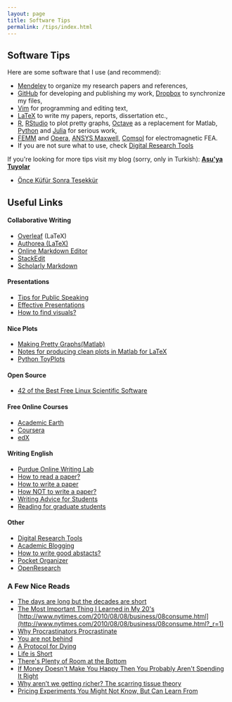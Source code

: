 ```yaml
---
layout: page
title: Software Tips
permalink: /tips/index.html
---
```


## Software Tips

Here are some software that I use (and recommend):

* [Mendeley](http://www.mendeley.com/) to organize my research papers and references,
* [GitHub](https://github.com/ozank) for developing and publishing my work, [Dropbox](https://db.tt/eUKTasZ) to synchronize my files,
* [Vim](http://www.makeuseof.com/tag/top-7-reasons-to-give-the-vim-text-editor-a-chance/) for programming and editing text,
* [LaTeX](http://www.latex-project.org/) to write my papers, reports, dissertation etc.,
* [R](http://www.r-project.org/), [RStudio](http://www.rstudio.com/) to plot pretty graphs, [Octave](http://www.gnu.org/software/octave/) as a replacement for Matlab, [Python](http://www.python.org/) and [Julia](http://julialang.org/) for serious work,
* [FEMM](http://www.femm.info/wiki/HomePage) and [Opera](http://operafea.com/), [ANSYS Maxwell](http://www.ansys.com/products/electronics/ansys-maxwell), [Comsol](https://www.comsol.com/) for electromagnetic FEA.
* If you are not sure what to use, check [Digital Research Tools](http://dirtdirectory.org/)

If you're looking for more tips visit my blog (sorry, only in Turkish): **[Asu'ya Tuyolar](http://www.asuyatuyolar.org)**

* [Önce Küfür Sonra Teşekkür](/okst)


## Useful Links

#### Collaborative Writing

* [Overleaf](https://www.overleaf.com/signup?ref=3b0bbc32e797) (LaTeX)
* [Authorea (LaTeX)](https://authorea.com/)
* [Online Markdown Editor](http://dillinger.io/)
* [StackEdit](https://stackedit.io/)
* [Scholarly Markdown](http://scholarlymarkdown.com/)

#### Presentations

* [Tips for Public Speaking](http://speaking.io/)
* [Effective Presentations](https://thesistips.wordpress.com/2013/06/29/effective-presentations-part-2-preparing-conference-presentations/)
* [How to find visuals?](http://designrope.com/design/find-stock-photos-dont-suck/)

#### Nice Plots

* [Making Pretty Graphs(Matlab)](http://blogs.mathworks.com/loren/2007/12/11/making-pretty-graphs/)
* [Notes for producing clean plots in Matlab for LaTeX](http://jack-kelly.com/notes_for_producing_clean_plots_in_matlab_for_latex)
* [Python ToyPlots](http://toyplot.readthedocs.org/en/latest/tutorial.html)

#### Open Source

* [42 of the Best Free Linux Scientific Software](http://www.linuxlinks.com/article/20080803104017665/Scientific.html)

#### Free Online Courses

* [Academic Earth](http://academicearth.org/)
* [Coursera](https://www.coursera.org/)
* [edX](https://www.edx.org/)

#### Writing English

* [Purdue Online Writing Lab](https://owl.english.purdue.edu/owl/resource/607/02/)
* [How to read a paper?](http://blizzard.cs.uwaterloo.ca/keshav/home/Papers/data/07/paper-reading.pdf)
* [How to write a paper](http://www.wisdom.weizmann.ac.il/~oded/PS/re-writing.pdf)
* [How NOT to write a paper?](http://web.cs.iastate.edu/~honavar/write-not.pdf)
* [Writing Advice for Students](http://web.science.mq.edu.au/~rdale/resources/writingnotes/index.html)
* [Reading for graduate students](http://matt.might.net/articles/books-papers-materials-for-graduate-students/)

#### Other

* [Digital Research Tools](http://dirtdirectory.org/)
* [Academic Blogging](http://matt.might.net/articles/how-to-blog-as-an-academic/)
* [How to write good abstacts?](http://blogs.lse.ac.uk/impactofsocialsciences/2011/06/20/essential-guide-writing-good-abstracts/)
* [Pocket Organizer](http://pocketmod.com/v2/)
* [OpenResearch](https://openresearch.wordpress.com/)

### A Few Nice Reads

* [The days are long but the decades are short](http://blog.samaltman.com/the-days-are-long-but-the-decades-are-short)
* [The Most Important Thing I Learned in My 20's](https://medium.com/@adambraun/the-most-important-thing-i-learned-in-my-20s-677e2ed1a70f)
 [http://www.nytimes.com/2010/08/08/business/08consume.html](http://www.nytimes.com/2010/08/08/business/08consume.html?_r=1)
* [Why Procrastinators Procrastinate](https://waitbutwhy.com/2013/10/why-procrastinators-procrastinate.html)
* [You are not behind](http://zackkanter.com/2016/01/13/you-are-not-behind/)
* [A Protocol for Dying](http://hintjens.com/blog:115)
* [Life is Short](http://paulgraham.com/vb.html)
* [There's Plenty of Room at the Bottom](http://www.zyvex.com/nanotech/feynman.html)
* [If Money Doesn't Make You Happy Then You Probably Aren't Spending It 
Right](http://scholar.harvard.edu/files/danielgilbert/files/if-money-doesnt-make-you-happy.nov-12-20101.pdf)
* [Why aren’t we getting richer? The scarring tissue theory](https://lemire.me/blog/2011/10/10/why-arent-we-getting-richer-the-scarring-tissue-theory/)
* [Pricing Experiments You Might Not Know, But Can Learn From](https://conversionxl.com/blog/pricing-experiments-you-might-not-know-but-can-learn-from/)

